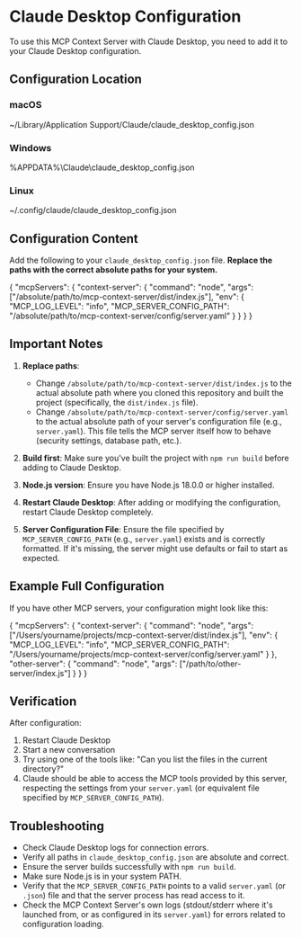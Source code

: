 ﻿# Claude Desktop Configuration

To use this MCP Context Server with Claude Desktop, you need to add it to your Claude Desktop configuration.

## Configuration Location

### macOS

~/Library/Application Support/Claude/claude_desktop_config.json

### Windows

%APPDATA%\Claude\claude_desktop_config.json

### Linux

~/.config/claude/claude_desktop_config.json

## Configuration Content

Add the following to your `claude_desktop_config.json` file. **Replace the paths with the correct absolute paths for your system.**

{
  "mcpServers": {
    "context-server": {
      "command": "node",
      "args": ["/absolute/path/to/mcp-context-server/dist/index.js"],
      "env": {
        "MCP_LOG_LEVEL": "info",
        "MCP_SERVER_CONFIG_PATH": "/absolute/path/to/mcp-context-server/config/server.yaml"
      }
    }
  }
}

## Important Notes

1. **Replace paths**:
    * Change `/absolute/path/to/mcp-context-server/dist/index.js` to the actual absolute path where you cloned this repository and built the project (specifically, the `dist/index.js` file).
    * Change `/absolute/path/to/mcp-context-server/config/server.yaml` to the actual absolute path of your server's configuration file (e.g., `server.yaml`). This file tells the MCP server itself how to behave (security settings, database path, etc.).

2. **Build first**: Make sure you've built the project with `npm run build` before adding to Claude Desktop.

3. **Node.js version**: Ensure you have Node.js 18.0.0 or higher installed.

4. **Restart Claude Desktop**: After adding or modifying the configuration, restart Claude Desktop completely.

5. **Server Configuration File**: Ensure the file specified by `MCP_SERVER_CONFIG_PATH` (e.g., `server.yaml`) exists and is correctly formatted. If it's missing, the server might use defaults or fail to start as expected.

## Example Full Configuration

If you have other MCP servers, your configuration might look like this:

{
  "mcpServers": {
    "context-server": {
      "command": "node",
      "args": ["/Users/yourname/projects/mcp-context-server/dist/index.js"],
      "env": {
        "MCP_LOG_LEVEL": "info",
        "MCP_SERVER_CONFIG_PATH": "/Users/yourname/projects/mcp-context-server/config/server.yaml"
      }
    },
    "other-server": {
      "command": "node",
      "args": ["/path/to/other-server/index.js"]
    }
  }
}

## Verification

After configuration:

1. Restart Claude Desktop
2. Start a new conversation
3. Try using one of the tools like: "Can you list the files in the current directory?"
4. Claude should be able to access the MCP tools provided by this server, respecting the settings from your `server.yaml` (or equivalent file specified by `MCP_SERVER_CONFIG_PATH`).

## Troubleshooting

* Check Claude Desktop logs for connection errors.
* Verify all paths in `claude_desktop_config.json` are absolute and correct.
* Ensure the server builds successfully with `npm run build`.
* Make sure Node.js is in your system PATH.
* Verify that the `MCP_SERVER_CONFIG_PATH` points to a valid `server.yaml` (or `.json`) file and that the server process has read access to it.
* Check the MCP Context Server's own logs (stdout/stderr where it's launched from, or as configured in its `server.yaml`) for errors related to configuration loading.
